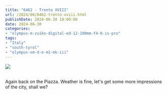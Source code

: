 ```yaml
---
title: "6462 - Trento XVIII"
url: /2024/06/6462-trento-xviii.html
publishDate: 2024-06-30 18:00:00
date: 2024-06-30
categories:
- "olympus-m-zuiko-digital-ed-12-100mm-f4-0-is-pro"
tags:
- "Italy"
- "south-tyrol"
- "olympus-om-d-e-m1-mk-iii"
---
```

<div class="container">
<div class="center"><a target="_blank" href="https://d25zfm9zpd7gm5.cloudfront.net/1200x1200/2020/20200905_140629_lr.jpg"><img class="webfeedsFeaturedVisual" src="https://d25zfm9zpd7gm5.cloudfront.net/0600x0600/2020/20200905_140629_lr.jpg" /></a></div>
</div>
<br />

Again back on the Piazza. Weather is fine, let's get some
more impressions of the city, shall we?
